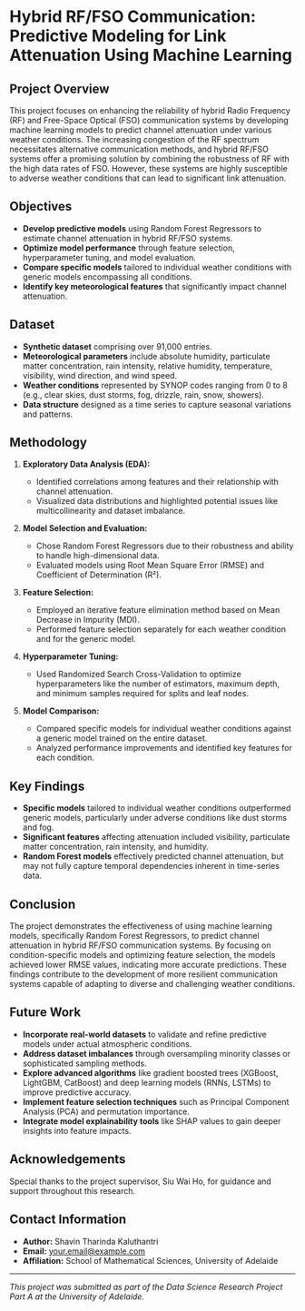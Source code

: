 # Hybrid RF/FSO Communication: Predictive Modeling for Link Attenuation Using Machine Learning

## Project Overview

This project focuses on enhancing the reliability of hybrid Radio Frequency (RF) and Free-Space Optical (FSO) communication systems by developing machine learning models to predict channel attenuation under various weather conditions. The increasing congestion of the RF spectrum necessitates alternative communication methods, and hybrid RF/FSO systems offer a promising solution by combining the robustness of RF with the high data rates of FSO. However, these systems are highly susceptible to adverse weather conditions that can lead to significant link attenuation.

## Objectives

- **Develop predictive models** using Random Forest Regressors to estimate channel attenuation in hybrid RF/FSO systems.
- **Optimize model performance** through feature selection, hyperparameter tuning, and model evaluation.
- **Compare specific models** tailored to individual weather conditions with generic models encompassing all conditions.
- **Identify key meteorological features** that significantly impact channel attenuation.

## Dataset

- **Synthetic dataset** comprising over 91,000 entries.
- **Meteorological parameters** include absolute humidity, particulate matter concentration, rain intensity, relative humidity, temperature, visibility, wind direction, and wind speed.
- **Weather conditions** represented by SYNOP codes ranging from 0 to 8 (e.g., clear skies, dust storms, fog, drizzle, rain, snow, showers).
- **Data structure** designed as a time series to capture seasonal variations and patterns.

## Methodology

1. **Exploratory Data Analysis (EDA):**
   - Identified correlations among features and their relationship with channel attenuation.
   - Visualized data distributions and highlighted potential issues like multicollinearity and dataset imbalance.

2. **Model Selection and Evaluation:**
   - Chose Random Forest Regressors due to their robustness and ability to handle high-dimensional data.
   - Evaluated models using Root Mean Square Error (RMSE) and Coefficient of Determination (R²).

3. **Feature Selection:**
   - Employed an iterative feature elimination method based on Mean Decrease in Impurity (MDI).
   - Performed feature selection separately for each weather condition and for the generic model.

4. **Hyperparameter Tuning:**
   - Used Randomized Search Cross-Validation to optimize hyperparameters like the number of estimators, maximum depth, and minimum samples required for splits and leaf nodes.

5. **Model Comparison:**
   - Compared specific models for individual weather conditions against a generic model trained on the entire dataset.
   - Analyzed performance improvements and identified key features for each condition.

## Key Findings

- **Specific models** tailored to individual weather conditions outperformed generic models, particularly under adverse conditions like dust storms and fog.
- **Significant features** affecting attenuation included visibility, particulate matter concentration, rain intensity, and humidity.
- **Random Forest models** effectively predicted channel attenuation, but may not fully capture temporal dependencies inherent in time-series data.

## Conclusion

The project demonstrates the effectiveness of using machine learning models, specifically Random Forest Regressors, to predict channel attenuation in hybrid RF/FSO communication systems. By focusing on condition-specific models and optimizing feature selection, the models achieved lower RMSE values, indicating more accurate predictions. These findings contribute to the development of more resilient communication systems capable of adapting to diverse and challenging weather conditions.

## Future Work

- **Incorporate real-world datasets** to validate and refine predictive models under actual atmospheric conditions.
- **Address dataset imbalances** through oversampling minority classes or sophisticated sampling methods.
- **Explore advanced algorithms** like gradient boosted trees (XGBoost, LightGBM, CatBoost) and deep learning models (RNNs, LSTMs) to improve predictive accuracy.
- **Implement feature selection techniques** such as Principal Component Analysis (PCA) and permutation importance.
- **Integrate model explainability tools** like SHAP values to gain deeper insights into feature impacts.

## Acknowledgements

Special thanks to the project supervisor, Siu Wai Ho, for guidance and support throughout this research.

## Contact Information

- **Author:** Shavin Tharinda Kaluthantri
- **Email:** [your.email@example.com](mailto:a1904121@adelaide.edu.au)
- **Affiliation:** School of Mathematical Sciences, University of Adelaide

---

*This project was submitted as part of the Data Science Research Project Part A at the University of Adelaide.*
